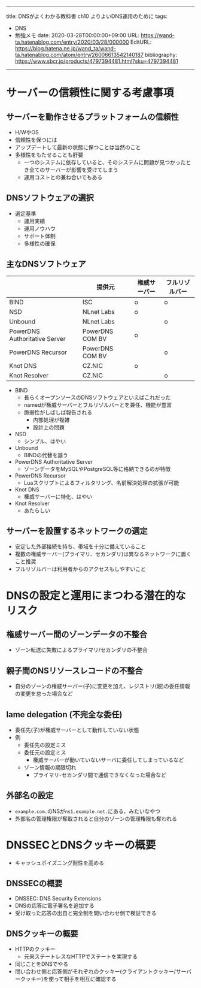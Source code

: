 ---
title: DNSがよくわかる教科書 ch10 よりよいDNS運用のために
tags:
- DNS
- 勉強メモ
date: 2020-03-28T00:00:00+09:00
URL: https://wand-ta.hatenablog.com/entry/2020/03/28/000000
EditURL: https://blog.hatena.ne.jp/wand_ta/wand-ta.hatenablog.com/atom/entry/26006613542140187
bibliography: https://www.sbcr.jp/products/4797394481.html?sku=4797394481
-------------------------------------

# サーバーの信頼性に関する考慮事項 #

## サーバーを動作させるプラットフォームの信頼性 ##

- H/WやOS
- 信頼性を保つには
- アップデートして最新の状態に保つことは当然のこと
- 多様性をもたせることも肝要
    - 一つのシステムに依存していると、そのシステムに問題が見つかったとき全てのサーバーが影響を受けてしまう
    - 運用コストとの兼ね合いでもある


## DNSソフトウェアの選択 ##

- 選定基準
    - 運用実績
    - 運用ノウハウ
    - サポート体制
    - 多様性の確保

## 主なDNSソフトウェア ##

|                               | 提供元          | 権威サーバー | フルリゾルバー |
|-------------------------------|-----------------|--------------|----------------|
| BIND                          | ISC             | o            | o              |
| NSD                           | NLnet Labs      | o            |                |
| Unbound                       | NLnet Labs      |              | o              |
| PowerDNS Authoritative Server | PowerDNS COM BV | o            |                |
| PowerDNS Recursor             | PowerDNS COM BV |              | o              |
| Knot DNS                      | CZ.NIC          | o            |                |
| Knot Resolver                 | CZ.NIC          |              | o               |

- BIND
    - 長らくオープンソースのDNSソフトウェアといえばこれだった
    - namedが権威サーバーとフルリゾルバーとを兼任、機能が豊富
    - 脆弱性がしばしば報告される
        - 内部処理が複雑
        - 設計上の問題
- NSD
    - シンプル、はやい
- Unbound
    - BINDの代替を謳う
- PowerDNS Authoritative Server
    - ゾーンデータをMySQLやPostgreSQL等に格納できるのが特徴
- PowerDNS Recursor
    - Luaスクリプトによるフィルタリング、名前解決処理の拡張が可能
- Knot DNS
    - 権威サーバーに特化、はやい
- Knot Resolver
    - あたらしい

## サーバーを設置するネットワークの選定 ##

- 安定した外部接続を持ち、帯域を十分に備えていること
- 複数の権威サーバー(プライマリ、セカンダリ)は異なるネットワークに置くこと推奨
- フルリゾルバーは利用者からのアクセスもしやすいこと


# DNSの設定と運用にまつわる潜在的なリスク #

## 権威サーバー間のゾーンデータの不整合 ##

- ゾーン転送に失敗によるプライマリ/セカンダリの不整合


## 親子間のNSリソースレコードの不整合 ##

- 自分のゾーンの権威サーバー(子)に変更を加え、レジストリ(親)の委任情報の変更を怠った場合など


## lame delegation (不完全な委任) ##

- 委任先(子)が権威サーバーとして動作していない状態
- 例
    - 委任先の設定ミス
    - 委任元の設定ミス
        - 権威サーバーが動いていないサーバに委任してしまっているなど
    - ゾーン情報の期限切れ
        - プライマリ-セカンダリ間で通信できなくなった場合など


## 外部名の設定 ##

- `example.com.`のNSが`ns1.example.net.`にある、みたいなやつ
- 外部名の管理権限が奪取されると自分のゾーンの管理権限も奪われる


# DNSSECとDNSクッキーの概要 #

- キャッシュポイズニング耐性を高める

## DNSSECの概要 ##

- DNSSEC: DNS Security Extensions
- DNSの応答に電子署名を追加する
- 受け取った応答の出自と完全制を問い合わせ側で検証できる


## DNSクッキーの概要 ##

- HTTPのクッキー
    - 元来ステートレスなHTTPでステートを実現する
- 同じことをDNSでやる
- 問い合わせ側と応答側がそれぞれのクッキー(クライアントクッキー/サーバークッキー)を使って相手を相互に確認する
